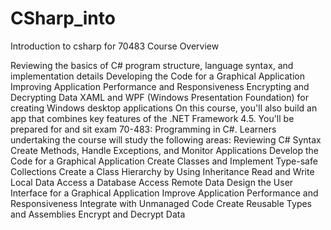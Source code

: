 # CSharp_into
Introduction to csharp for 70483
Course Overview


Reviewing the basics of C# program structure, language syntax, and implementation details
Developing the Code for a Graphical Application
Improving Application Performance and Responsiveness
Encrypting and Decrypting Data
XAML and WPF (Windows Presentation Foundation) for creating Windows desktop applications
On this course, you'll also build an app that combines key features of the .NET Framework 4.5. You'll be
prepared for and sit exam 70-483: Programming in C#.
Learners undertaking the course will study the following areas:
Reviewing C# Syntax
Create Methods, Handle Exceptions, and Monitor Applications
Develop the Code for a Graphical Application
Create Classes and Implement Type-safe Collections
Create a Class Hierarchy by Using Inheritance
Read and Write Local Data
Access a Database
Access Remote Data
Design the User Interface for a Graphical Application
Improve Application Performance and Responsiveness
Integrate with Unmanaged Code
Create Reusable Types and Assemblies
Encrypt and Decrypt Data
